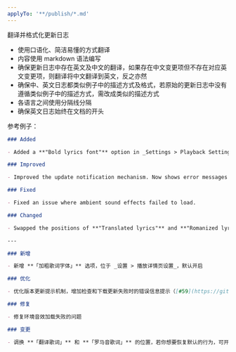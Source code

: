 ```yaml
---
applyTo: '**/publish/*.md'
---
```


翻译并格式化更新日志

- 使用口语化、简洁易懂的方式翻译
- 内容使用 markdown 语法编写
- 确保更新日志中存在英文及中文的翻译，如果存在中文变更项但不存在对应英文变更项，则翻译将中文翻译到英文，反之亦然
- 确保中、英文日志都类似例子中的描述方式及格式，若原始的更新日志中没有遵循类似例子中的描述方式，需改成类似的描述方式
- 各语言之间使用分隔线分隔
- 确保英文日志始终在文档的开头

参考例子：

```markdown
### Added

- Added a **"Bold lyrics font"** option in _Settings > Playback Settings_. Enabled by default.

### Improved

- Improved the update notification mechanism. Now shows error messages when update checks or downloads fail ([#59](https://github.com/any-listen/any-listen/issues/59)).

### Fixed

- Fixed an issue where ambient sound effects failed to load.

### Changed

- Swapped the positions of **"Translated lyrics"** and **"Romanized lyrics"**. If you prefer the original order, you can enable the **"Swap translated lyrics and romanized lyrics"** option to revert.

---

### 新增

- 新增 **「加粗歌词字体」** 选项，位于 _设置 > 播放详情页设置_，默认开启

### 优化

- 优化版本更新提示机制，增加检查和下载更新失败时的错误信息提示（[#59](https://github.com/any-listen/any-listen/issues/59)）

### 修复

- 修复环境音效加载失败的问题

### 变更

- 调换 **「翻译歌词」** 和 **「罗马音歌词」** 的位置，若你想要恢复默认的行为，可开启 **「调换翻译歌词与罗马音歌词位置」** 选项
```
